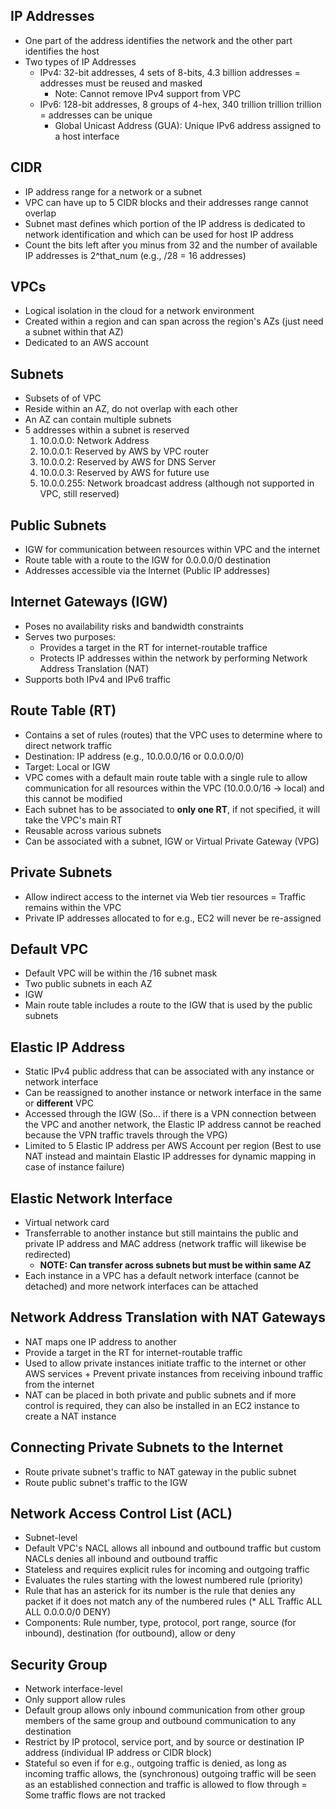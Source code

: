 ## IP Addresses
- One part of the address identifies the network and the other part identifies the host
- Two types of IP Addresses
    - IPv4: 32-bit addresses, 4 sets of 8-bits, 4.3 billion addresses = addresses must be reused and masked 
        - Note: Cannot remove IPv4 support from VPC
    - IPv6: 128-bit addresses, 8 groups of 4-hex, 340 trillion trillion trillion = addresses can be unique
        - Global Unicast Address (GUA): Unique IPv6 address assigned to a host interface

## CIDR
- IP address range for a network or a subnet 
- VPC can have up to 5 CIDR blocks and their addresses range cannot overlap
- Subnet mast defines which portion of the IP address is dedicated to network identification and which can be used for host IP address
- Count the bits left after you minus from 32 and the number of available IP addresses is 2^that_num (e.g., /28 = 16 addresses)

## VPCs
- Logical isolation in the cloud for a network environment
- Created within a region and can span across the region's AZs (just need a subnet within that AZ)
- Dedicated to an AWS account 

## Subnets
- Subsets of of VPC 
- Reside within an AZ, do not overlap with each other
- An AZ can contain multiple subnets 
- 5 addresses within a subnet is reserved 
    1. 10.0.0.0: Network Address
    2. 10.0.0.1: Reserved by AWS by VPC router
    3. 10.0.0.2: Reserved by AWS for DNS Server 
    4. 10.0.0.3: Reserved by AWS for future use 
    5. 10.0.0.255: Network broadcast address (although not supported in VPC, still reserved)

## Public Subnets
- IGW for communication between resources within VPC and the internet 
- Route table with a route to the IGW for 0.0.0.0/0 destination 
- Addresses accessible via the Internet (Public IP addresses)

## Internet Gateways (IGW)
- Poses no availability risks and bandwidth constraints 
- Serves two purposes:
    - Provides a target in the RT for internet-routable traffice
    - Protects IP addresses within the network by performing Network Address Translation (NAT)
- Supports both IPv4 and IPv6 traffic 

## Route Table (RT)
- Contains a set of rules (routes) that the VPC uses to determine where to direct network traffic 
- Destination: IP address (e.g., 10.0.0.0/16 or 0.0.0.0/0)
- Target: Local or IGW
- VPC comes with a default main route table with a single rule to allow communication for all resources within the VPC (10.0.0.0/16 -> local) and this cannot be modified 
- Each subnet has to be associated to **only one RT**, if not specified, it will take the VPC's main RT 
- Reusable across various subnets 
- Can be associated with a subnet, IGW or Virtual Private Gateway (VPG) 

## Private Subnets
- Allow indirect access to the internet via Web tier resources = Traffic remains within the VPC
- Private IP addresses allocated to for e.g., EC2 will never be re-assigned 

## Default VPC 
- Default VPC will be within the /16 subnet mask 
- Two public subnets in each AZ
- IGW
- Main route table includes a route to the IGW that is used by the public subnets 

## Elastic IP Address 
- Static IPv4 public address that can be associated with any instance or network interface 
- Can be reassigned to another instance or network interface in the same or **different** VPC
- Accessed through the IGW (So... if there is a VPN connection between the VPC and another network, the Elastic IP address cannot be reached because the VPN traffic travels through the VPG)
- Limited to 5 Elastic IP address per AWS Account per region (Best to use NAT instead and maintain Elastic IP addresses for dynamic mapping in case of instance failure)

## Elastic Network Interface
- Virtual network card
- Transferrable to another instance but still maintains the public and private IP address and MAC address (network traffic will likewise be redirected) 
    - **NOTE: Can transfer across subnets but must be within same AZ**
- Each instance in a VPC has a default network interface (cannot be detached) and more network interfaces can be attached

## Network Address Translation with NAT Gateways
- NAT maps one IP address to another
- Provide a target in the RT for internet-routable traffic 
- Used to allow private instances initiate traffic to the internet or other AWS services + Prevent private instances from receiving inbound traffic from the internet
- NAT can be placed in both private and public subnets and if more control is required, they can also be installed in an EC2 instance to create a NAT instance

## Connecting Private Subnets to the Internet 
- Route private subnet's traffic to NAT gateway in the public subnet
- Route public subnet's traffic to the IGW 

## Network Access Control List (ACL)
- Subnet-level
- Default VPC's NACL allows all inbound and outbound traffic but custom NACLs denies all inbound and outbound traffic 
- Stateless and requires explicit rules for incoming and outgoing traffic 
- Evaluates the rules starting with the lowest numbered rule (priority)
- Rule that has an asterick for its number is the rule that denies any packet if it does not match any of the numbered rules (* ALL Traffic ALL ALL 0.0.0.0/0 DENY)
- Components: Rule number, type, protocol, port range, source (for inbound), destination (for outbound), allow or deny

## Security Group 
- Network interface-level 
- Only support allow rules
- Default group allows only inbound communication from other group members of the same group and outbound communication to any destination 
- Restrict by IP protocol, service port, and by source or destination IP address (individual IP address or CIDR block)
- Stateful so even if for e.g., outgoing traffic is denied, as long as incoming traffic allows, the (synchronous) outgoing traffic will be seen as an established connection and traffic is allowed to flow through = Some traffic flows are not tracked 

